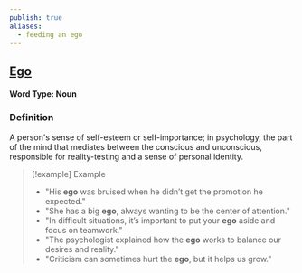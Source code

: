 ```yaml
---
publish: true
aliases:
  - feeding an ego
---
```

## [Ego](https://dictionary.cambridge.org/dictionary/english/ego)

#### Word Type: Noun

### Definition
A person's sense of self-esteem or self-importance; in psychology, the part of the mind that mediates between the conscious and unconscious, responsible for reality-testing and a sense of personal identity.

> [!example] Example
> 
> - "His **ego** was bruised when he didn’t get the promotion he expected."
> - "She has a big **ego**, always wanting to be the center of attention."
> - "In difficult situations, it’s important to put your **ego** aside and focus on teamwork."
> - "The psychologist explained how the **ego** works to balance our desires and reality."
> - "Criticism can sometimes hurt the **ego**, but it helps us grow."
